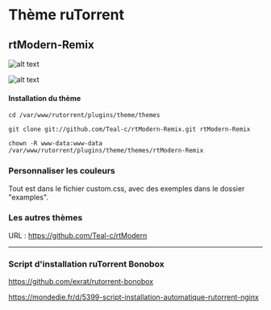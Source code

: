 # Thème ruTorrent

## rtModern-Remix

![alt text](https://raw.githubusercontent.com/Teal-c/rtModern-Remix/main/captures/capture-default.png "demo")

![alt text](https://raw.githubusercontent.com/Teal-c/rtModern-Remix/main/captures/captures-light.png "demo")

#### Installation du thème

```
cd /var/www/rutorrent/plugins/theme/themes

```

```
git clone git://github.com/Teal-c/rtModern-Remix.git rtModern-Remix

```

```
chown -R www-data:www-data /var/www/rutorrent/plugins/theme/themes/rtModern-Remix

```

### Personnaliser les couleurs

Tout est dans le fichier custom.css, avec des exemples dans le dossier "examples".


### Les autres thèmes

URL : https://github.com/Teal-c/rtModern

---

### Script d'installation ruTorrent Bonobox 

https://github.com/exrat/rutorrent-bonobox  

https://mondedie.fr/d/5399-script-installation-automatique-rutorrent-nginx  

